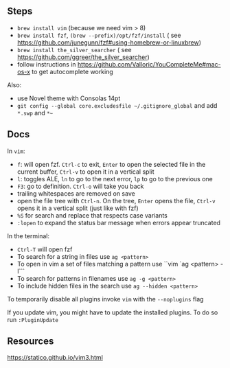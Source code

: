 Steps
-----

- `brew install vim` (because we need vim > 8)
- `brew install fzf`, `(brew --prefix)/opt/fzf/install` (
    see https://github.com/junegunn/fzf#using-homebrew-or-linuxbrew)
- `brew install the_silver_searcher` (
    see https://github.com/ggreer/the_silver_searcher)
- follow instructions in https://github.com/Valloric/YouCompleteMe#mac-os-x
    to get autocomplete working

Also:
- use Novel theme with Consolas 14pt
- `git config --global core.excludesfile ~/.gitignore_global` and add `*.swp`
  and `*~`

Docs
----

In `vim`:
- `f`: will open fzf. `Ctrl-c` to exit, `Enter` to open the selected file in the
  current buffer, `Ctrl-v` to open it in a vertical split
- `l`: toggles ALE, `ln` to go to the next error, `lp` to go to the previous one
- `F3`: go to definition. `Ctrl-o` will take you back
- trailing whitespaces are removed on save
- open the file tree with `Ctrl-n`. On the tree, `Enter` opens
the file, `Ctrl-v` opens it in a vertical split (just like with fzf)
- `%S` for search and replace that respects case variants
- `:lopen` to expand the status bar message when errors appear truncated

In the terminal:
- `Ctrl-T` will open fzf
- To search for a string in files use `ag <pattern>`
- To open in vim a set of files matching a pattern use ``vim `ag \<pattern\> -l```
- To search for patterns in filenames use `ag -g <pattern>`
- To include hidden files in the search use `ag --hidden <pattern>`

To temporarily disable all plugins invoke `vim` with the `--noplugins` flag

If you update vim, you might have to update the installed plugins. To do
so run `:PluginUpdate`


Resources
---------

https://statico.github.io/vim3.html
